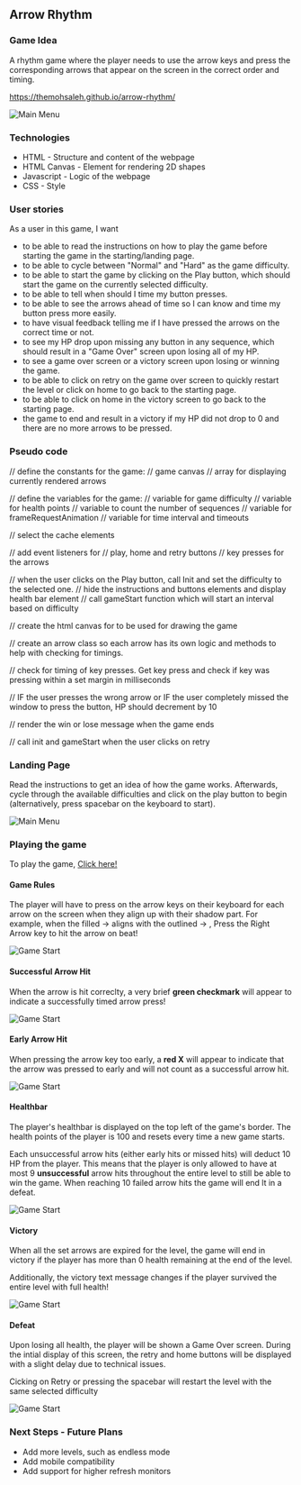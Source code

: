 ## Arrow Rhythm
### Game Idea
A rhythm game where the player needs to use the arrow keys and press the corresponding arrows that appear on the screen in the correct order and timing.

https://themohsaleh.github.io/arrow-rhythm/

![Main Menu](./plan/Untitled-2024-10-01-0944.png)

### Technologies
- HTML - Structure and content of the webpage
- HTML Canvas - Element for rendering 2D shapes
- Javascript - Logic of the webpage
- CSS - Style

### User stories
As a user in this game, I want

- to be able to read the instructions on how to play the game before starting the game in the starting/landing page.
- to be able to cycle between "Normal" and "Hard" as the game difficulty.
- to be able to start the game by clicking on the Play button, which should start the game on the currently selected difficulty.
- to be able to tell when should I time my button presses.
- to be able to see the arrows ahead of time so I can know and time my button press more easily.
- to have visual feedback telling me if I have pressed the arrows on the correct time or not.
- to see my HP drop upon missing any button in any sequence, which should result in a "Game Over" screen upon losing all of my HP.
- to see a game over screen or a victory screen upon losing or winning the game.
- to be able to click on retry on the game over screen to quickly restart the level or click on home to go back to the starting page.
- to be able to click on home in the victory screen to go back to the starting page.
- the game to end and result in a victory if my HP did not drop to 0 and there are no more arrows to be pressed.

### Pseudo code

// define the constants for the game:
  // game canvas
  // array for displaying currently rendered arrows

// define the variables for the game:
  // variable for game difficulty
  // variable for health points
  // variable to count the number of sequences
  // variable for frameRequestAnimation
  // variable for time interval and timeouts

// select the cache elements

// add event listeners for 
  // play, home and retry buttons
  // key presses for the arrows

// when the user clicks on the Play button, call Init and set the difficulty to the selected one.
  // hide the instructions and buttons elements and display health bar element
  // call gameStart function which will start an interval based on difficulty

// create the html canvas for to be used for drawing the game

// create an arrow class so each arrow has its own logic and methods to help with checking for timings.

// check for timing of key presses. Get key press and check if key was pressing within a set margin in milliseconds

// IF the user presses the wrong arrow or IF the user completely missed the window to press the button, HP should decrement by 10

// render the win or lose message when the game ends 

// call init and gameStart when the user clicks on retry

### Landing Page
Read the instructions to get an idea of how the game works. Afterwards, cycle through the available difficulties and click on the play button to begin (alternatively, press spacebar on the keyboard to start).

![Main Menu](./assets/home.png)

### Playing the game

To play the game, [Click here!](https://themohsaleh.github.io/arrow-rhythm/)

#### Game Rules
The player will have to press on the arrow keys on their keyboard for each arrow on the screen when they align up with their shadow part.
For example, when the filled → aligns with the outlined → , Press the Right Arrow key to hit the arrow on beat!

![Game Start](./assets/start.png)

#### Successful Arrow Hit
When the arrow is hit correclty, a very brief **green checkmark** will appear to indicate a successfully timed arrow press!

![Game Start](./assets/correct.png)

#### Early Arrow Hit
When pressing the arrow key too early, a **red X** will appear to indicate that the arrow was pressed to early and will not count as a successful arrow hit.

![Game Start](./assets/early.png)

#### Healthbar
The player's healthbar is displayed on the top left of the game's border. The health points of the player is 100 and resets every time a new game starts.

Each unsuccessful arrow hits (either early hits or missed hits) will deduct 10 HP from the player. This means that the player is only allowed to have at most 9 **unsuccessful** arrow hits throughout the entire level to still be able to win the game. When reaching 10 failed arrow hits the game will end lt in a defeat. 

![Game Start](./assets/health.png)

#### Victory
When all the set arrows are expired for the level, the game will end in victory if the player has more than 0 health remaining at the end of the level.

Additionally, the victory text message changes if the player survived the entire level with full health!

![Game Start](./assets/victory.png)

#### Defeat
Upon losing all health, the player will be shown a Game Over screen. During the intial display of this screen, the retry and home buttons will be displayed with a slight delay due to technical issues.

Cicking on Retry or pressing the spacebar will restart the level with the same selected difficulty

![Game Start](./assets/lose.png)

### Next Steps - Future Plans

- Add more levels, such as endless mode
- Add mobile compatibility
- Add support for higher refresh monitors